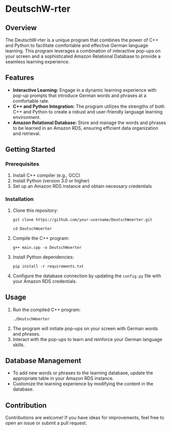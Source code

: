 <h1>DeutschW-rter</h1>

<h2>Overview</h2>

<p>The DeutschW-rter is a unique program that combines the power of C++ and Python to facilitate comfortable and effective German language learning. This program leverages a combination of interactive pop-ups on your screen and a sophisticated Amazon Relational Database to provide a seamless learning experience.</p>

<h2>Features</h2>

<ul>
    <li><strong>Interactive Learning:</strong> Engage in a dynamic learning experience with pop-up prompts that introduce German words and phrases at a comfortable rate.</li>
    <li><strong>C++ and Python Integration:</strong> The program utilizes the strengths of both C++ and Python to create a robust and user-friendly language learning environment.</li>
    <li><strong>Amazon Relational Database:</strong> Store and manage the words and phrases to be learned in an Amazon RDS, ensuring efficient data organization and retrieval.</li>
</ul>

<h2>Getting Started</h2>

<h3>Prerequisites</h3>

<ol>
    <li>Install C++ compiler (e.g., GCC)</li>
    <li>Install Python (version 3.0 or higher)</li>
    <li>Set up an Amazon RDS instance and obtain necessary credentials</li>
</ol>

<h3>Installation</h3>

<ol>
    <li>Clone this repository:</li>
    <pre><code>git clone https://github.com/your-username/DeutschWoerter.git</code></pre>
    <pre><code>cd DeutschWoerter</code></pre>
 
<li>Compile the C++ program:</li>
<pre><code>g++ main.cpp -o DeutschWoerter</code></pre>

<li>Install Python dependencies:</li>
<pre><code>pip install -r requirements.txt</code></pre>

<li>Configure the database connection by updating the <code>config.py</code> file with your Amazon RDS credentials.</li>
</ol>

<h2>Usage</h2>

<ol>
    <li>Run the compiled C++ program:</li>
    <pre><code>./DeutschWoerter</code></pre>
    <li>The program will initiate pop-ups on your screen with German words and phrases.</li>
    <li>Interact with the pop-ups to learn and reinforce your German language skills.</li>
</ol>

<h2>Database Management</h2>

<ul>
    <li>To add new words or phrases to the learning database, update the appropriate table in your Amazon RDS instance.</li>
    <li>Customize the learning experience by modifying the content in the database.</li>
</ul>

<h2>Contribution</h2>

<p>Contributions are welcome! If you have ideas for improvements, feel free to open an issue or submit a pull request.</p>
